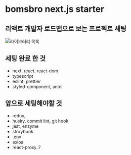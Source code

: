 # bomsbro next.js starter

  ## 리액트 개발자 로드맵으로 보는 프로젝트 세팅
  ![라이브러리 목록](https://user-images.githubusercontent.com/50619560/139401702-55d090a8-33bd-4269-a639-7370a4c7a01c.png)

  ## 세팅 완료 한 것
  - next, react, react-dom
  - typescript
  - eslint, prettier
  - styled-component, antd

  ## 앞으로 세팅해야할 것
  - redux, 
  - husky, commit lint, git hook
  - jest, enzyme
  - storybook
  - .env
  - axios
  - react-proxy..?


